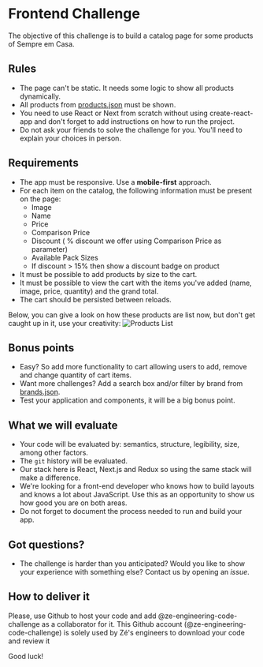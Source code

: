 # Frontend Challenge
The objective of this challenge is to build a catalog page for some products of Sempre em Casa.

## Rules
- The page can't be static. It needs some logic to show all products dynamically.
- All products from [products.json](files/products.json) must be shown.
- You need to use React or Next from scratch without using create-react-app and don't forget to add instructions on how to run the project.
- Do not ask your friends to solve the challenge for you. You'll need to explain your choices in person.

## Requirements
- The app must be responsive. Use a **mobile-first** approach.
- For each item on the catalog, the following information must be present on the page:
    - Image
    - Name
    - Price
    - Comparison Price
    - Discount (  % discount we offer using Comparison Price as parameter)
    - Available Pack Sizes
    - If discount > 15% then show a discount badge on product
- It must be possible to add products by size to the cart.
- It must be possible to view the cart with the items you've added (name, image, price, quantity) and the grand total.
- The cart should be persisted between reloads.

Below, you can give a look on how these products are list now, but don't get caught up in it, use your creativity:
![Products List](files/images/products.png)

## Bonus points
- Easy? So add more functionality to cart allowing users to add, remove and change quantity of cart items.
- Want more challenges? Add a search box and/or filter by brand from [brands.json](files/brands.json).
- Test your application and components, it will be a big bonus point.

## What we will evaluate
- Your code will be evaluated by: semantics, structure, legibility, size, among other factors.
- The `git` history will be evaluated.
- Our stack here is React, Next.js and Redux so using the same stack will make a difference.
- We're looking for a front-end developer who knows how to build layouts and knows a lot about JavaScript. Use this as an opportunity to show us how good you are on both areas.
- Do not forget to document the process needed to run and build your app.

## Got questions?
- The challenge is harder than you anticipated? Would you like to show your experience with something else? Contact us by opening an _issue_.

## How to deliver it
Please, use Github to host your code and add @ze-engineering-code-challenge as a collaborator for it. This Github account (@ze-engineering-code-challenge) is solely used by Zé's engineers to download your code and review it

Good luck!